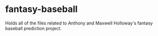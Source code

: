 # fantasy-baseball
Holds all of the files related to Anthony and Maxwell Holloway's fantasy baseball prediction project.
